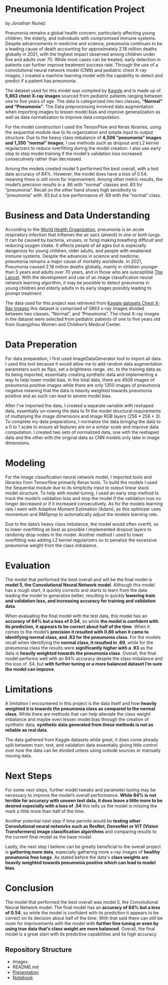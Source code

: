 # Pneumonia Identification Project
by Jonathan Nunez

Pneumonia remains a global health concern, particularly affecting young children, the elderly, and individuals with compromised immune systems. Despite advancements in medicine and science, pneumonia continues to be a leading cause of death accounting for approximately 2.18 million deaths globally in 2021, with the highest impact observed among children under five and adults over 70. While most cases can be treated, early detection in patients can further improve treatment success rate. Through the use of a convolutional neural network model (CNN) and pediatric chest X-ray images, I created a machine learning model with the capability to detect and predict if a patient has pneumonia.

The dataset used for this model was compiled by [Kaggle](https://www.kaggle.com/) and is made up of **5,863 chest X-ray images** sourced from pediatric patients ranging between one to five years of age. The data is categorized into two classes, **“Normal” and “Pneumonia”**. The Data preprocessing involved data augmentation when importing images to lessen model bias and improve generalization as well as data normalization to improve data computation. 

For the model construction I used the TensorFlow and Keras libraries, using the sequential module due to its organization and simple input to output structure. Due to the heavy class imbalance of **4,506 “pneumonia” images and 1,350 “normal” images**, I use methods such as dropout and L2 kernel regularizers to reduce overfitting during the model creation. I also use early stop to stop model training if the model's validation loss increased consecutively rather than decreased.

Among the models created model 5 performed the best overall, with a test data accuracy of 84%. However, the model does have a loss of 0.54, meaning there is still room for improvement. Among other metric results, the model’s precision results in a .86 with “normal” classes and .83 for “pneumonia”. Recall on the other hand shows high sensitivity to “pneumonia” with .93 but a low performance of .69 with the “normal” class.


# Business and Data Understanding
According to the [World Health Organization](https://www.who.int/health-topics/pneumonia/#tab=tab_1), pneumonia is an acute respiratory infection that inflames the air sacs (alveoli) in one or both lungs. It can be caused by bacteria, viruses, or fungi making breathing difficult and reducing oxygen intake. It affects people of all ages but is especially dangerous for young children, older adults, and people with weakened immune systems. Despite the advances in science and medicine, pneumonia remains a major cause of mortality worldwide. In 2021, Pneumonia caused 2.18 million deaths globally, mainly in children younger than 5 years and adults over 70 years, and in those who are susceptible [The Lancet](https://www.thelancet.com/journals/lanres/article/PIIS2213-2600(25)00087-6/fulltext?utm_source). With the development and use of an image classification neural network learning algorithm, it may be possible to detect pneumonia in young children and elderly adults in its early stages possibly leading to prompt treatment.

The data used for this project was retrieved from [Kaggle datasets Chest X-Ray Images](https://www.kaggle.com/datasets/paultimothymooney/chest-xray-pneumonia) this dataset is comprised of 5863 x-ray images divided between two classes, “Normal”, and “Pneumonia”. The chest X-ray images in the dataset were selected from pediatric patients of one to five years old from Guangzhou Women and Children’s Medical Center.


# Data Preperation
For data preparation, I first used ImageDataGenerator tool to import all data. I used this tool because it would allow me to add random data augmentation parameters such as flips, set a brightness range, etc. to the training data as its being imported, essentially creating synthetic data and implementing a way to help lower model bias. In the total data, there are 4506 images of pneumonia positive images while there are only 1350 images of pneumonia negative meaning that the data is heavily weighted towards pneumonia positive and as such can lead to severe model bias.

After I've imported the data, I created a separate variable with reshaped data, essentially un-rowing the data to fit the model structural requirements of multiplying the image dimensions and image RGB layers (256 * 256 * 3). To complete my data preparations, I normalize the data bringing the data to a 0 to 1 scale to ensure all features are on a similar scale and improve data computation. I created two sets of normalized data, one with the reshaped data and the other with the original data as CNN models only take in image dimensions.


# Modeling
For the image classification neural network model, I imported tools and libraries from Tensorflow primarily Keras tools. To build the models I used the Sequential module due to its simplicity input to output linear stack model structure. To help with model tuning, I used an early stop method to track the model’s validation loss and stop the model if the validation loss no longer decreased or if it increased consecutively. As for the models learning rate I went with Adaptive Moment Estimation (Adam), as this optimizer uses momentum and RMSprop to automatically adjust the models learning rate.

Due to the data’s heavy class imbalance, the model would often overfit, so to lower overfitting as best as possible I implemented dropout layers to randomly drop nodes in the model. Another method I used to lower overfitting was adding L2 kernel regularizers so to penalize the excessive pneumonia weight from the class imbalance.


# Evaluation
The model that performed the best overall and will be the final model is **model 5, the Convolutional Neural Network model**. Although this model has a rough start, it quickly corrects and starts to learn from the data leading the model to generalize better, resulting in quickly **lowering train and validation loss, and increasing accuracy for training and validation data**.

When evaluating the final model with the test data, this model has an **accuracy of 84% but a loss of 0.54**, so while **the model is confident with its prediction, it appears to be correct about half of the time**. When it comes to the model’s **precision it resulted with 0.86 when it came to identifying normal class, and .83 for the pneumonia class**. For the models recall when identifying the **normal class, it resulted in .69**, while for the pneumonia class the results were **significantly higher with a .93** as the data is **heavily weighted towards the pneumonia class**. Overall, the final model performs well with an 84% accuracy despite the class imbalance and the loss of .54, but **with further tuning or a more balanced dataset I’m sure the model can improve**. 


# Limitations 
A limitation I encountered in this project is the data itself and how **heavily weighted it is towards the pneumonia class as compared to the normal class**. While there are methods that can help alleviate the class weight imbalance and maybe even lessen model bias through the creation of synthetic data, **synthetic data generated from these methods is not as reliable as real data**.

The data gathered from Kaggle datasets while great, it does come already split between train, test, and validation data essentially giving little control over how the data can be divided unless using outside sources or manually moving data.


# Next Steps
For some next steps, further model tweaks and parameter tuning may be necessary to improve the model’s overall performance. **While 84% is not terrible for accuracy with unseen test data, it does leave a little more to be desired especially with a loss of .54** this tells us the model is missing the mark a little more than half of the time.

Another potential next step if time permits would be **testing other Convolutional neural networks such as ResNet, DenseNet or ViT (Vision Transformers) image classification algorithms** and comparing results to the current final model as the base model.

Lastly, the next step I believe can be greatly beneficial to the overall project is **gathering more data**, especially gathering more x-ray images of **healthy pneumonia free lungs**. As stated before the data's **class weights are heavily weighted towards pneumonia positive which can lead to model bias**.


# Conclusion
The model that performed the best overall was model 5, the Convolutional Neural Network model. The final model has an **accuracy of 84% but a loss of 0.54**, so while the model is confident with its prediction it appears to be correct on its decision about half of the time. With that said there can still be room for improvements with the model with **further fine tuning or even by using true data that’s class weight are more balanced**. Overall, the final model is a great start with its predictive capabilities and its high accuracy.


## Repository Structure
* Images
* README.md
* [Presentation](pneumonia_identification_project_presentation.pdf)
* [Notebook](pneumonia_identification_project.ipynb)
